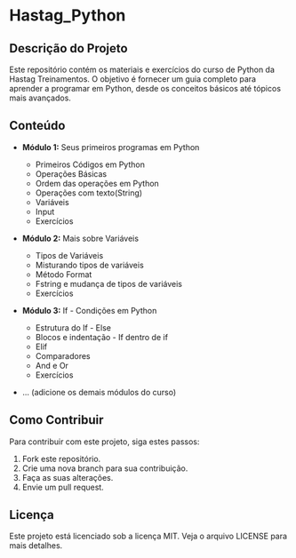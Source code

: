 # Hastag_Python

## Descrição do Projeto
Este repositório contém os materiais e exercícios do curso de Python da Hastag Treinamentos. O objetivo é fornecer um guia completo para aprender a programar em Python, desde os conceitos básicos até tópicos mais avançados.

## Conteúdo
* **Módulo 1:** Seus primeiros programas em Python 
    *  Primeiros Códigos em Python
    *  Operações Básicas
    *  Ordem das operações em Python
    *  Operações com texto(String)
    *  Variáveis
    *  Input
    *  Exercícios    
    
* **Módulo 2:** Mais sobre Variáveis
    * Tipos de Variáveis
    * Misturando tipos de variáveis
    * Método Format
    * Fstring e mudança de tipos de variáveis
    * Exercícios
    
* **Módulo 3:** If - Condições em Python
    * Estrutura do If - Else
    * Blocos e indentação - If dentro de if
    * Elif
    * Comparadores
    * And e Or
    * Exercícios


* ... (adicione os demais módulos do curso)

## Como Contribuir
Para contribuir com este projeto, siga estes passos:
1. Fork este repositório.
2. Crie uma nova branch para sua contribuição.
3. Faça as suas alterações.
4. Envie um pull request.

## Licença
Este projeto está licenciado sob a licença MIT. Veja o arquivo LICENSE para mais detalhes.
